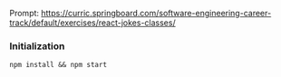 Prompt: https://curric.springboard.com/software-engineering-career-track/default/exercises/react-jokes-classes/

### Initialization

```
npm install && npm start
```
